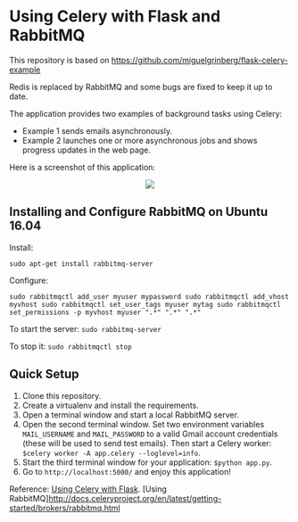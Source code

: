 Using Celery with Flask and RabbitMQ
=======================

This repository is based on https://github.com/miguelgrinberg/flask-celery-example

Redis is replaced by RabbitMQ and some bugs are fixed to keep it up to date.

The application provides two examples of background tasks using Celery:

- Example 1 sends emails asynchronously.
- Example 2 launches one or more asynchronous jobs and shows progress updates in the web page.

Here is a screenshot of this application:

<center><img src="http://blog.miguelgrinberg.com/static/images/flask-celery.png"></center>

Installing and Configure RabbitMQ on Ubuntu 16.04
-----------
Install:

`sudo apt-get install rabbitmq-server`

Configure:

`sudo rabbitmqctl add_user myuser mypassword
sudo rabbitmqctl add_vhost myvhost
sudo rabbitmqctl set_user_tags myuser mytag
sudo rabbitmqctl set_permissions -p myvhost myuser ".*" ".*" ".*"`

To start the server:
`sudo rabbitmq-server`

To stop it:
`sudo rabbitmqctl stop`

Quick Setup
-----------

1. Clone this repository.
2. Create a virtualenv and install the requirements.
3. Open a terminal window and start a local RabbitMQ server.
4. Open the second terminal window. Set two environment variables `MAIL_USERNAME` and `MAIL_PASSWORD` to a valid Gmail account credentials (these will be used to send test emails). Then start a Celery worker: `$celery worker -A app.celery --loglevel=info`.
5. Start the third terminal window for your application: `$python app.py`.
6. Go to `http://localhost:5000/` and enjoy this application!


Reference:
[Using Celery with Flask](http://blog.miguelgrinberg.com/post/using-celery-with-flask).
[Using RabbitMQ]http://docs.celeryproject.org/en/latest/getting-started/brokers/rabbitmq.html
